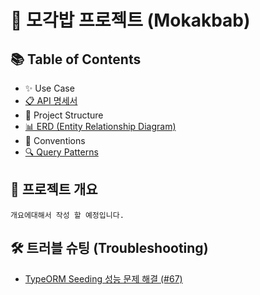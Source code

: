 # 🍴 모각밥 프로젝트 (Mokakbab)

## 📚 Table of Contents

- ✨ Use Case
- [📋 API 명세서](https://github.com/f-lab-edu/Mokakbab/wiki/API-%EB%AA%85%EC%84%B8%EC%84%9C)
- 📐 Project Structure
- [📊 ERD (Entity Relationship Diagram)](<https://github.com/f-lab-edu/Mokakbab/wiki/%F0%9F%93%8A-ERD-(Entity-Relationship-Diagram)>)
- 🚀 Conventions
- [🔍 Query Patterns](https://www.notion.so/181135d46c8f80a1a748f6eca2d7c381)

## 📖 프로젝트 개요

    개요에대해서 작성 할 예정입니다.

## 🛠 트러블 슈팅 (Troubleshooting)

- [TypeORM Seeding 성능 문제 해결 (#67)](https://github.com/f-lab-edu/Mokakbab/pull/67)
